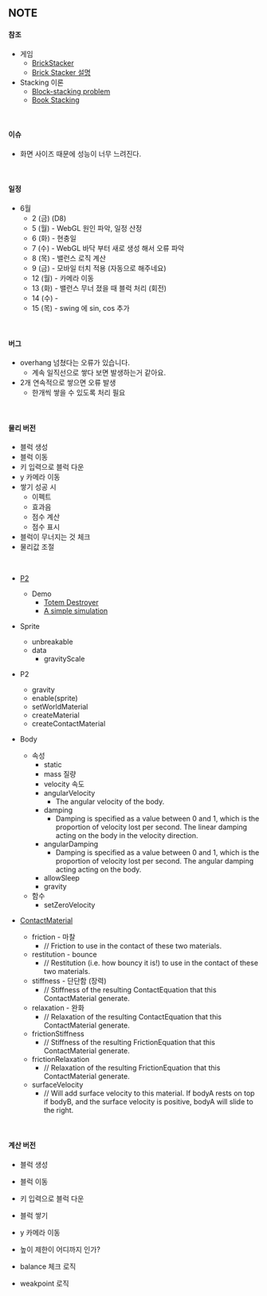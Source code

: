 ## NOTE

#### 참조

- 게임
  - [BrickStacker](http://game.guinnessworldrecords.com/)
  - [Brick Stacker 설명](http://www.html5gamedevs.com/topic/29550-phaser-brick-stacker/)
- Stacking 이론
  - [Block-stacking problem](https://en.wikipedia.org/wiki/Block-stacking_problem)
  - [Book Stacking](https://www.youtube.com/watch?v=CdhuVhWTSMI)


<br>

#### 이슈

- 화면 사이즈 때문에 성능이 너무 느려진다.

<br>

#### 일정

- 6월
  - 2 (금) (D8)
  - 5 (월) - WebGL 원인 파악, 일정 산정
  - 6 (화) - 현충일
  - 7 (수) - WebGL 바닥 부터 새로 생성 해서 오류 파악
  - 8 (목) - 밸런스 로직 계산
  - 9 (금) - 모바일 터치 적용 (자동으로 해주네요)
  - 12 (월) - 카메라 이동
  - 13 (화) - 밸런스 무너 졌을 때 블럭 처리 (회전)
  - 14 (수) - 
  - 15 (목) - swing 에 sin, cos 추가

<br>

#### 버그

- overhang 넘쳤다는 오류가 있습니다.
  - 계속 일직선으로 쌓다 보면 발생하는거 같아요.
- 2개 연속적으로 쌓으면 오류 발생
  - 한개씩 쌓을 수 있도록 처리 필요

<br>


#### 물리 버전

- 블럭 생성
- 블럭 이동
- 키 입력으로 블럭 다운
- y 카메라 이동
- 쌓기 성공 시 
  - 이펙트
  - 효과음
  - 점수 계산
  - 점수 표시
- 블럭이 무너지는 것 체크
- 물리값 조절

<br>

- [P2](https://www.slideshare.net/pashaklimenkov/game-physics-35565076)

  - Demo
    - [Totem Destroyer](http://www.emanueleferonato.com/2014/04/21/html5-totem-destroyer-fully-working-prototype-using-phaser/)
    - [A simple simulation](http://spiking-neural.net/Basic_Physics_Simulation.html)


- Sprite
    - unbreakable
    - data
      - gravityScale
- P2
    - gravity
    - enable(sprite)
    - setWorldMaterial
    - createMaterial
    - createContactMaterial
- Body
    - 속성
      - static
      - mass 질량
      - velocity 속도
      - angularVelocity
        - The angular velocity of the body.
      - damping 
        - Damping is specified as a value between 0 and 1, which is the proportion of velocity lost per second. The linear damping acting on the body in the velocity direction.
      - angularDamping
        - Damping is specified as a value between 0 and 1, which is the proportion of velocity lost per second. The angular damping acting acting on the body.
      - allowSleep
      - gravity
    - 함수
      - setZeroVelocity
- [ContactMaterial](http://examples.phaser.io/_site/view_full.html?d=p2%20physics&f=contact+material.js&t=contact%20material)
    - friction - 마찰
      - // Friction to use in the contact of these two materials.
    - restitution - bounce
      - // Restitution (i.e. how bouncy it is!) to use in the contact of these two materials.
    - stiffness - 단단함 (장력)
      - // Stiffness of the resulting ContactEquation that this ContactMaterial generate.
    - relaxation - 완화
      - // Relaxation of the resulting ContactEquation that this ContactMaterial generate.
    - frictionStiffness
      - // Stiffness of the resulting FrictionEquation that this ContactMaterial generate.
    - frictionRelaxation
      - // Relaxation of the resulting FrictionEquation that this ContactMaterial generate.
    - surfaceVelocity
      - // Will add surface velocity to this material. If bodyA rests on top if bodyB, and the surface velocity is positive, bodyA will slide to the right.


<br>


#### 계산 버전

- 블럭 생성

- 블럭 이동

- 키 입력으로 블럭 다운

- 블럭 쌓기

- y 카메라 이동

- 높이 제한이 어디까지 인가?

- balance 체크 로직

- weakpoint 로직

  ​